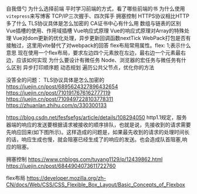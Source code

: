 自我借勺
为什么选择前端
平时学习前端的方式，看了哪些前端的书
为什么使用`vitepress`来写博客
TCP/IP三次握手、四次挥手
拥塞控制
HTTPS协议相比HTTP多了什么
TLS协议具体是怎么加密的
CA证书中心有什么用
数组与链表的区别
Vue插槽的使用、作用域插槽
Vue响应式原理
Vue的响应式原理对Array的特殊处理
Vue对dom更新的优化处理，异步更新回调函数nextTick
WebPack打包是否有接触过，这里用vite替代了对webpack的回答
flex布局常用属性。flex: 1;表示什么意思
现在使用一个flex布局，要求左边四个元素放在左边，最右边一个元素最右边，应该如何实现
为什么要设计有微任务
Node、浏览器的宏任务与微任务有什么区别
异步打印顺序题
动态规划
遍历公共父节点，优化你的方法

没答全的问题：
TLS协议具体是怎么加密的
https://juejin.cn/post/6895624327896432654
https://juejin.cn/post/7101917676162777119
https://juejin.cn/post/7109497228103778311
https://zhuanlan.zhihu.com/p/330300133

https://blog.csdn.net/fesfsefgs/article/details/108294050
http1.1规定，服务器端的响应的发送要根据请求被接收的顺序排队，也就是说，先接收到的请求需要先响应回来(如下图所示)。这样造成的问题是，如果最先收到的请求的处理时间长的话，响应生成也慢，就会阻塞已经生成了的响应的发送。也会造成队首阻塞,响应的阻塞。

拥塞控制
https://www.cnblogs.com/tuyang1129/p/12439862.html
https://juejin.cn/post/6844904073611722760

flex布局
https://developer.mozilla.org/zh-CN/docs/Web/CSS/CSS_Flexible_Box_Layout/Basic_Concepts_of_Flexbox